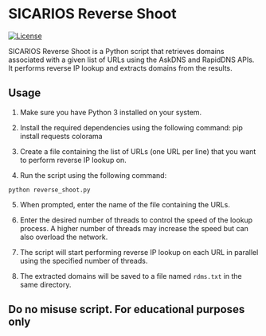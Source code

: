 # SICARIOS Reverse Shoot

[![License](https://img.shields.io/badge/license-MIT-blue.svg)](LICENSE)

SICARIOS Reverse Shoot is a Python script that retrieves domains associated with a given list of URLs using the AskDNS and RapidDNS APIs. It performs reverse IP lookup and extracts domains from the results.

## Usage

1. Make sure you have Python 3 installed on your system.

2. Install the required dependencies using the following command:
pip install requests colorama


3. Create a file containing the list of URLs (one URL per line) that you want to perform reverse IP lookup on.

4. Run the script using the following command:
```
python reverse_shoot.py
```

5. When prompted, enter the name of the file containing the URLs.

6. Enter the desired number of threads to control the speed of the lookup process. A higher number of threads may increase the speed but can also overload the network.

7. The script will start performing reverse IP lookup on each URL in parallel using the specified number of threads.

8. The extracted domains will be saved to a file named `rdms.txt` in the same directory.

## Do no misuse script. For educational purposes only
